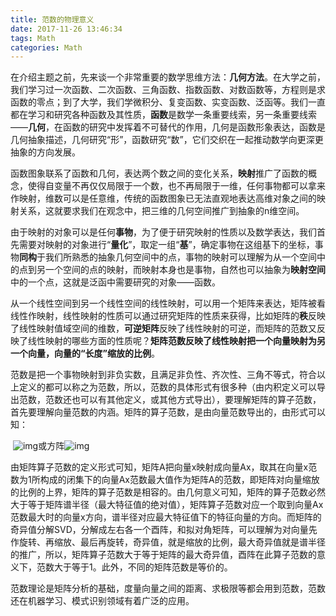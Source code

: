 ```yaml
---
title: 范数的物理意义
date: 2017-11-26 13:46:34
tags: Math
categories: Math
---
```


在介绍主题之前，先来谈一个非常重要的数学思维方法：**几何方法**。在大学之前，我们学习过一次函数、二次函数、三角函数、指数函数、对数函数等，方程则是求函数的零点；到了大学，我们学微积分、复变函数、实变函数、泛函等。我们一直都在学习和研究各种函数及其性质，**函数**是数学一条重要线索，另一条重要线索——**几何**，在函数的研究中发挥着不可替代的作用，几何是函数形象表达，函数是几何抽象描述，几何研究“形”，函数研究“数”，它们交织在一起推动数学向更深更抽象的方向发展。

函数图象联系了函数和几何，表达两个数之间的变化关系，**映射**推广了函数的概念，使得自变量不再仅仅局限于一个数，也不再局限于一维，任何事物都可以拿来作映射，维数可以是任意维，传统的函数图象已无法直观地表达高维对象之间的映射关系，这就要求我们在观念中，把三维的几何空间推广到抽象的n维空间。

由于映射的对象可以是任何**事物**，为了便于研究映射的性质以及数学表达，我们首先需要对映射的对象进行“**量化**”，取定一组“**基**”，确定事物在这组基下的坐标，事物**同构**于我们所熟悉的抽象几何空间中的点，事物的映射可以理解为从一个空间中的点到另一个空间的点的映射，而映射本身也是事物，自然也可以抽象为**映射空间**中的一个点，这就是泛函中需要研究的对象——函数。

从一个线性空间到另一个线性空间的线性映射，可以用一个矩阵来表达，矩阵被看线性作映射，线性映射的性质可以通过研究矩阵的性质来获得，比如矩阵的**秩**反映了线性映射值域空间的维数，**可逆矩阵**反映了线性映射的可逆，而矩阵的范数又反映了线性映射的哪些方面的性质呢？**矩阵范数反映了线性映射把一个向量映射为另一个向量，向量的“长度”缩放的比例**。

范数是把一个事物映射到非负实数，且满足非负性、齐次性、三角不等式，符合以上定义的都可以称之为范数，所以，范数的具体形式有很多种（由内积定义可以导出范数，范数还也可以有其他定义，或其他方式导出），要理解矩阵的算子范数，首先要理解向量范数的内涵。矩阵的算子范数，是由向量范数导出的，由形式可以知：

​    ![img](http://img.my.csdn.net/uploads/201209/14/1347586602_5547.gif)或方阵![img](http://img.my.csdn.net/uploads/201209/14/1347586549_3604.gif)

由矩阵算子范数的定义形式可知，矩阵A把向量x映射成向量Ax，取其在向量x范数为1所构成的闭集下的向量Ax范数最大值作为矩阵A的范数，即矩阵对向量缩放的比例的上界，矩阵的算子范数是相容的。由几何意义可知，矩阵的算子范数必然大于等于矩阵谱半径（最大特征值的绝对值），矩阵算子范数对应一个取到向量Ax范数最大时的向量x方向，谱半径对应最大特征值下的特征向量的方向。而矩阵的奇异值分解SVD，分解成左右各一个酉阵，和拟对角矩阵，可以理解为对向量先作旋转、再缩放、最后再旋转，奇异值，就是缩放的比例，最大奇异值就是谱半径的推广，所以，矩阵算子范数大于等于矩阵的最大奇异值，酉阵在此算子范数的意义下，范数大于等于1。此外，不同的矩阵范数是等价的。

范数理论是矩阵分析的基础，度量向量之间的距离、求极限等都会用到范数，范数还在机器学习、模式识别领域有着广泛的应用。